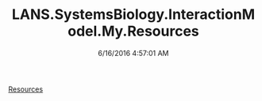 ﻿---
title: LANS.SystemsBiology.InteractionModel.My.Resources
date: 6/16/2016 4:57:01 AM
---

[Resources](T-LANS.SystemsBiology.InteractionModel.My.Resources.Resources.html)

